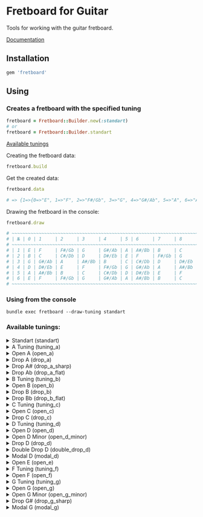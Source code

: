 # Fretboard for Guitar

Tools for working with the guitar fretboard.

[Documentation](https://www.rubydoc.info/gems/fretboard)

## Installation

```ruby
gem 'fretboard'
```

## Using

### Creates a fretboard with the specified tuning

```ruby
fretboard = Fretboard::Builder.new(:standart)
# or
fretboard = Fretboard::Builder.standart
```

[Available tunings](#available-tunings)

Creating the fretboard data:

```ruby
fretboard.build
```

Get the created data:

```ruby
fretboard.data

# => {1=>{0=>"E", 1=>"F", 2=>"F#/Gb", 3=>"G", 4=>"G#/Ab", 5=>"A", 6=>"A#/Bb", 7=>"B", 8=>"C", 9=>"C#/Db", 10=>"D", 11=>"D#/Eb", 12=>"E"}, 2=>{0=>"B", 1=>"C", 2=>"C#/Db", 3=>"D", 4=>"D#/Eb", 5=>"E", 6=>"F", 7=>"F#/Gb", 8=>"G", 9=>"G#/Ab", 10=>"A", 11=>"A#/Bb", 12=>"B"}, 3=>{0=>"G", 1=>"G#/Ab", 2=>"A", 3=>"A#/Bb", 4=>"B", 5=>"C", 6=>"C#/Db", 7=>"D", 8=>"D#/Eb", 9=>"E", 10=>"F", 11=>"F#/Gb", 12=>"G"}, 4=>{0=>"D", 1=>"D#/Eb", 2=>"E", 3=>"F", 4=>"F#/Gb", 5=>"G", 6=>"G#/Ab", 7=>"A", 8=>"A#/Bb", 9=>"B", 10=>"C", 11=>"C#/Db", 12=>"D"}, 5=>{0=>"A", 1=>"A#/Bb", 2=>"B", 3=>"C", 4=>"C#/Db", 5=>"D", 6=>"D#/Eb", 7=>"E", 8=>"F", 9=>"F#/Gb", 10=>"G", 11=>"G#/Ab", 12=>"A"}, 6=>{0=>"E", 1=>"F", 2=>"F#/Gb", 3=>"G", 4=>"G#/Ab", 5=>"A", 6=>"A#/Bb", 7=>"B", 8=>"C", 9=>"C#/Db", 10=>"D", 11=>"D#/Eb", 12=>"E"}}
```

Drawing the fretboard in the console:

```ruby
fretboard.draw

# ~~~~~~~~~~~~~~~~~~~~~~~~~~~~~~~~~~~~~~~~~~~~~~~~~~~~~~~~~~~~~~~~~~~~~~~~~~~~~~~~~~~~~~~~~~~~~~~
# | № | 0 | 1     | 2     | 3     | 4     | 5 | 6     | 7     | 8     | 9     | 10 | 11    | 12 |
# ~~~~~~~~~~~~~~~~~~~~~~~~~~~~~~~~~~~~~~~~~~~~~~~~~~~~~~~~~~~~~~~~~~~~~~~~~~~~~~~~~~~~~~~~~~~~~~~
# | 1 | E | F     | F#/Gb | G     | G#/Ab | A | A#/Bb | B     | C     | C#/Db | D  | D#/Eb | E  |
# | 2 | B | C     | C#/Db | D     | D#/Eb | E | F     | F#/Gb | G     | G#/Ab | A  | A#/Bb | B  |
# | 3 | G | G#/Ab | A     | A#/Bb | B     | C | C#/Db | D     | D#/Eb | E     | F  | F#/Gb | G  |
# | 4 | D | D#/Eb | E     | F     | F#/Gb | G | G#/Ab | A     | A#/Bb | B     | C  | C#/Db | D  |
# | 5 | A | A#/Bb | B     | C     | C#/Db | D | D#/Eb | E     | F     | F#/Gb | G  | G#/Ab | A  |
# | 6 | E | F     | F#/Gb | G     | G#/Ab | A | A#/Bb | B     | C     | C#/Db | D  | D#/Eb | E  |
# ~~~~~~~~~~~~~~~~~~~~~~~~~~~~~~~~~~~~~~~~~~~~~~~~~~~~~~~~~~~~~~~~~~~~~~~~~~~~~~~~~~~~~~~~~~~~~~~
```

### Using from the console

```
bundle exec fretboard --draw-tuning standart
```

### Available tunings:

<details>
  <summary>Standart (standart)</summary>

  ```
  bundle exec fretboard --draw-tuning standart
  ```

  ```
  ~~~~~~~~~~~~~~~~~~~~~~~~~~~~~~~~~~~~~~~~~~~~~~~~~~~~~~~~~~~~~~~~~~~~~~~~~~~~~~~~~~~~~~~~~~~~~~~
  | № | 0 | 1     | 2     | 3     | 4     | 5 | 6     | 7     | 8     | 9     | 10 | 11    | 12 |
  ~~~~~~~~~~~~~~~~~~~~~~~~~~~~~~~~~~~~~~~~~~~~~~~~~~~~~~~~~~~~~~~~~~~~~~~~~~~~~~~~~~~~~~~~~~~~~~~
  | 1 | E | F     | F#/Gb | G     | G#/Ab | A | A#/Bb | B     | C     | C#/Db | D  | D#/Eb | E  |
  | 2 | B | C     | C#/Db | D     | D#/Eb | E | F     | F#/Gb | G     | G#/Ab | A  | A#/Bb | B  |
  | 3 | G | G#/Ab | A     | A#/Bb | B     | C | C#/Db | D     | D#/Eb | E     | F  | F#/Gb | G  |
  | 4 | D | D#/Eb | E     | F     | F#/Gb | G | G#/Ab | A     | A#/Bb | B     | C  | C#/Db | D  |
  | 5 | A | A#/Bb | B     | C     | C#/Db | D | D#/Eb | E     | F     | F#/Gb | G  | G#/Ab | A  |
  | 6 | E | F     | F#/Gb | G     | G#/Ab | A | A#/Bb | B     | C     | C#/Db | D  | D#/Eb | E  |
  ~~~~~~~~~~~~~~~~~~~~~~~~~~~~~~~~~~~~~~~~~~~~~~~~~~~~~~~~~~~~~~~~~~~~~~~~~~~~~~~~~~~~~~~~~~~~~~~
  ```
</details>

<details>
  <summary>A Tuning (tuning_a)</summary>

  ```
  bundle exec fretboard --draw-tuning tuning_a
  ```

  ```
  ~~~~~~~~~~~~~~~~~~~~~~~~~~~~~~~~~~~~~~~~~~~~~~~~~~~~~~~~~~~~~~~~~~~~~~~~~~~~~~~~~~~~~~~~~~~~~~
  | № | 0 | 1     | 2     | 3     | 4     | 5 | 6     | 7 | 8     | 9     | 10    | 11    | 12 |
  ~~~~~~~~~~~~~~~~~~~~~~~~~~~~~~~~~~~~~~~~~~~~~~~~~~~~~~~~~~~~~~~~~~~~~~~~~~~~~~~~~~~~~~~~~~~~~~
  | 1 | A | A#/Bb | B     | C     | C#/Db | D | D#/Eb | E | F     | F#/Gb | G     | G#/Ab | A  |
  | 2 | E | F     | F#/Gb | G     | G#/Ab | A | A#/Bb | B | C     | C#/Db | D     | D#/Eb | E  |
  | 3 | C | C#/Db | D     | D#/Eb | E     | F | F#/Gb | G | G#/Ab | A     | A#/Bb | B     | C  |
  | 4 | G | G#/Ab | A     | A#/Bb | B     | C | C#/Db | D | D#/Eb | E     | F     | F#/Gb | G  |
  | 5 | D | D#/Eb | E     | F     | F#/Gb | G | G#/Ab | A | A#/Bb | B     | C     | C#/Db | D  |
  | 6 | A | A#/Bb | B     | C     | C#/Db | D | D#/Eb | E | F     | F#/Gb | G     | G#/Ab | A  |
  ~~~~~~~~~~~~~~~~~~~~~~~~~~~~~~~~~~~~~~~~~~~~~~~~~~~~~~~~~~~~~~~~~~~~~~~~~~~~~~~~~~~~~~~~~~~~~~
  ```
</details>

<details>
  <summary>Open A (open_a)</summary>

  ```
  bundle exec fretboard --draw-tuning open_a
  ```

  ```
  ~~~~~~~~~~~~~~~~~~~~~~~~~~~~~~~~~~~~~~~~~~~~~~~~~~~~~~~~~~~~~~~~~~~~~~~~~~~~~~~~~~~~~~~~~~~~~~~~~~
  | № | 0     | 1     | 2     | 3 | 4     | 5     | 6     | 7     | 8 | 9     | 10 | 11    | 12    |
  ~~~~~~~~~~~~~~~~~~~~~~~~~~~~~~~~~~~~~~~~~~~~~~~~~~~~~~~~~~~~~~~~~~~~~~~~~~~~~~~~~~~~~~~~~~~~~~~~~~
  | 1 | E     | F     | F#/Gb | G | G#/Ab | A     | A#/Bb | B     | C | C#/Db | D  | D#/Eb | E     |
  | 2 | A     | A#/Bb | B     | C | C#/Db | D     | D#/Eb | E     | F | F#/Gb | G  | G#/Ab | A     |
  | 3 | E     | F     | F#/Gb | G | G#/Ab | A     | A#/Bb | B     | C | C#/Db | D  | D#/Eb | E     |
  | 4 | C#/Db | D     | D#/Eb | E | F     | F#/Gb | G     | G#/Ab | A | A#/Bb | B  | C     | C#/Db |
  | 5 | A     | A#/Bb | B     | C | C#/Db | D     | D#/Eb | E     | F | F#/Gb | G  | G#/Ab | A     |
  | 6 | E     | F     | F#/Gb | G | G#/Ab | A     | A#/Bb | B     | C | C#/Db | D  | D#/Eb | E     |
  ~~~~~~~~~~~~~~~~~~~~~~~~~~~~~~~~~~~~~~~~~~~~~~~~~~~~~~~~~~~~~~~~~~~~~~~~~~~~~~~~~~~~~~~~~~~~~~~~~~
  ```
</details>

<details>
  <summary>Drop A (drop_a)</summary>

  ```
  bundle exec fretboard --draw-tuning drop_a
  ```

  ```
  ~~~~~~~~~~~~~~~~~~~~~~~~~~~~~~~~~~~~~~~~~~~~~~~~~~~~~~~~~~~~~~~~~~~~~~~~~~~~~~~~~~~~~~~~~~~~~~~~~~
  | № | 0     | 1     | 2     | 3 | 4     | 5 | 6     | 7     | 8     | 9     | 10 | 11    | 12    |
  ~~~~~~~~~~~~~~~~~~~~~~~~~~~~~~~~~~~~~~~~~~~~~~~~~~~~~~~~~~~~~~~~~~~~~~~~~~~~~~~~~~~~~~~~~~~~~~~~~~
  | 1 | B     | C     | C#/Db | D | D#/Eb | E | F     | F#/Gb | G     | G#/Ab | A  | A#/Bb | B     |
  | 2 | F#/Gb | G     | G#/Ab | A | A#/Bb | B | C     | C#/Db | D     | D#/Eb | E  | F     | F#/Gb |
  | 3 | D     | D#/Eb | E     | F | F#/Gb | G | G#/Ab | A     | A#/Bb | B     | C  | C#/Db | D     |
  | 4 | A     | A#/Bb | B     | C | C#/Db | D | D#/Eb | E     | F     | F#/Gb | G  | G#/Ab | A     |
  | 5 | E     | F     | F#/Gb | G | G#/Ab | A | A#/Bb | B     | C     | C#/Db | D  | D#/Eb | E     |
  | 6 | A     | A#/Bb | B     | C | C#/Db | D | D#/Eb | E     | F     | F#/Gb | G  | G#/Ab | A     |
  ~~~~~~~~~~~~~~~~~~~~~~~~~~~~~~~~~~~~~~~~~~~~~~~~~~~~~~~~~~~~~~~~~~~~~~~~~~~~~~~~~~~~~~~~~~~~~~~~~~
  ```
</details>

<details>
  <summary>Drop A# (drop_a_sharp)</summary>

  ```
  bundle exec fretboard --draw-tuning drop_a_sharp
  ```

  ```
  ~~~~~~~~~~~~~~~~~~~~~~~~~~~~~~~~~~~~~~~~~~~~~~~~~~~~~~~~~~~~~~~~~~~~~~~~~~~~~~~~~~~~~~~~~~~~~~~~~
  | № | 0     | 1     | 2 | 3     | 4 | 5     | 6     | 7     | 8     | 9 | 10    | 11    | 12    |
  ~~~~~~~~~~~~~~~~~~~~~~~~~~~~~~~~~~~~~~~~~~~~~~~~~~~~~~~~~~~~~~~~~~~~~~~~~~~~~~~~~~~~~~~~~~~~~~~~~
  | 1 | C     | C#/Db | D | D#/Eb | E | F     | F#/Gb | G     | G#/Ab | A | A#/Bb | B     | C     |
  | 2 | G     | G#/Ab | A | A#/Bb | B | C     | C#/Db | D     | D#/Eb | E | F     | F#/Gb | G     |
  | 3 | D#/Eb | E     | F | F#/Gb | G | G#/Ab | A     | A#/Bb | B     | C | C#/Db | D     | D#/Eb |
  | 4 | A#/Bb | B     | C | C#/Db | D | D#/Eb | E     | F     | F#/Gb | G | G#/Ab | A     | A#/Bb |
  | 5 | F     | F#/Gb | G | G#/Ab | A | A#/Bb | B     | C     | C#/Db | D | D#/Eb | E     | F     |
  | 6 | A#/Bb | B     | C | C#/Db | D | D#/Eb | E     | F     | F#/Gb | G | G#/Ab | A     | A#/Bb |
  ~~~~~~~~~~~~~~~~~~~~~~~~~~~~~~~~~~~~~~~~~~~~~~~~~~~~~~~~~~~~~~~~~~~~~~~~~~~~~~~~~~~~~~~~~~~~~~~~~
  ```
</details>

<details>
  <summary>Drop Ab (drop_a_flat)</summary>

  ```
  bundle exec fretboard --draw-tuning drop_a_flat
  ```

  ```
  ~~~~~~~~~~~~~~~~~~~~~~~~~~~~~~~~~~~~~~~~~~~~~~~~~~~~~~~~~~~~~~~~~~~~~~~~~~~~~~~~~~~~~~~~~~~~~~~~~~
  | № | 0     | 1     | 2     | 3     | 4 | 5     | 6 | 7     | 8     | 9     | 10    | 11 | 12    |
  ~~~~~~~~~~~~~~~~~~~~~~~~~~~~~~~~~~~~~~~~~~~~~~~~~~~~~~~~~~~~~~~~~~~~~~~~~~~~~~~~~~~~~~~~~~~~~~~~~~
  | 1 | A#/Bb | B     | C     | C#/Db | D | D#/Eb | E | F     | F#/Gb | G     | G#/Ab | A  | A#/Bb |
  | 2 | F     | F#/Gb | G     | G#/Ab | A | A#/Bb | B | C     | C#/Db | D     | D#/Eb | E  | F     |
  | 3 | C#/Db | D     | D#/Eb | E     | F | F#/Gb | G | G#/Ab | A     | A#/Bb | B     | C  | C#/Db |
  | 4 | G#/Ab | A     | A#/Bb | B     | C | C#/Db | D | D#/Eb | E     | F     | F#/Gb | G  | G#/Ab |
  | 5 | D#/Eb | E     | F     | F#/Gb | G | G#/Ab | A | A#/Bb | B     | C     | C#/Db | D  | D#/Eb |
  | 6 | G#/Ab | A     | A#/Bb | B     | C | C#/Db | D | D#/Eb | E     | F     | F#/Gb | G  | G#/Ab |
  ~~~~~~~~~~~~~~~~~~~~~~~~~~~~~~~~~~~~~~~~~~~~~~~~~~~~~~~~~~~~~~~~~~~~~~~~~~~~~~~~~~~~~~~~~~~~~~~~~~
  ```
</details>

<details>
  <summary>B Tuning (tuning_b)</summary>

  ```
  bundle exec fretboard --draw-tuning tuning_b
  ```

  ```
  ~~~~~~~~~~~~~~~~~~~~~~~~~~~~~~~~~~~~~~~~~~~~~~~~~~~~~~~~~~~~~~~~~~~~~~~~~~~~~~~~~~~~~~~~~~~~~~~~~~
  | № | 0     | 1     | 2     | 3 | 4     | 5 | 6     | 7     | 8     | 9     | 10 | 11    | 12    |
  ~~~~~~~~~~~~~~~~~~~~~~~~~~~~~~~~~~~~~~~~~~~~~~~~~~~~~~~~~~~~~~~~~~~~~~~~~~~~~~~~~~~~~~~~~~~~~~~~~~
  | 1 | B     | C     | C#/Db | D | D#/Eb | E | F     | F#/Gb | G     | G#/Ab | A  | A#/Bb | B     |
  | 2 | F#/Gb | G     | G#/Ab | A | A#/Bb | B | C     | C#/Db | D     | D#/Eb | E  | F     | F#/Gb |
  | 3 | D     | D#/Eb | E     | F | F#/Gb | G | G#/Ab | A     | A#/Bb | B     | C  | C#/Db | D     |
  | 4 | A     | A#/Bb | B     | C | C#/Db | D | D#/Eb | E     | F     | F#/Gb | G  | G#/Ab | A     |
  | 5 | E     | F     | F#/Gb | G | G#/Ab | A | A#/Bb | B     | C     | C#/Db | D  | D#/Eb | E     |
  | 6 | B     | C     | C#/Db | D | D#/Eb | E | F     | F#/Gb | G     | G#/Ab | A  | A#/Bb | B     |
  ~~~~~~~~~~~~~~~~~~~~~~~~~~~~~~~~~~~~~~~~~~~~~~~~~~~~~~~~~~~~~~~~~~~~~~~~~~~~~~~~~~~~~~~~~~~~~~~~~~
  ```
</details>

<details>
  <summary>Open B (open_b)</summary>

  ```
  bundle exec fretboard --draw-tuning open_b
  ```

  ```
  ~~~~~~~~~~~~~~~~~~~~~~~~~~~~~~~~~~~~~~~~~~~~~~~~~~~~~~~~~~~~~~~~~~~~~~~~~~~~~~~~~~~~~~~~~~~~~~~~~
  | № | 0     | 1 | 2     | 3     | 4     | 5     | 6 | 7     | 8 | 9     | 10    | 11    | 12    |
  ~~~~~~~~~~~~~~~~~~~~~~~~~~~~~~~~~~~~~~~~~~~~~~~~~~~~~~~~~~~~~~~~~~~~~~~~~~~~~~~~~~~~~~~~~~~~~~~~~
  | 1 | D#/Eb | E | F     | F#/Gb | G     | G#/Ab | A | A#/Bb | B | C     | C#/Db | D     | D#/Eb |
  | 2 | B     | C | C#/Db | D     | D#/Eb | E     | F | F#/Gb | G | G#/Ab | A     | A#/Bb | B     |
  | 3 | F#/Gb | G | G#/Ab | A     | A#/Bb | B     | C | C#/Db | D | D#/Eb | E     | F     | F#/Gb |
  | 4 | B     | C | C#/Db | D     | D#/Eb | E     | F | F#/Gb | G | G#/Ab | A     | A#/Bb | B     |
  | 5 | F#/Gb | G | G#/Ab | A     | A#/Bb | B     | C | C#/Db | D | D#/Eb | E     | F     | F#/Gb |
  | 6 | B     | C | C#/Db | D     | D#/Eb | E     | F | F#/Gb | G | G#/Ab | A     | A#/Bb | B     |
  ~~~~~~~~~~~~~~~~~~~~~~~~~~~~~~~~~~~~~~~~~~~~~~~~~~~~~~~~~~~~~~~~~~~~~~~~~~~~~~~~~~~~~~~~~~~~~~~~~
  ```
</details>

<details>
  <summary>Drop B (drop_b)</summary>

  ```
  bundle exec fretboard --draw-tuning drop_b
  ```

  ```
  ~~~~~~~~~~~~~~~~~~~~~~~~~~~~~~~~~~~~~~~~~~~~~~~~~~~~~~~~~~~~~~~~~~~~~~~~~~~~~~~~~~~~~~~~~~~~~~~~~
  | № | 0     | 1 | 2     | 3 | 4     | 5     | 6     | 7     | 8 | 9     | 10    | 11    | 12    |
  ~~~~~~~~~~~~~~~~~~~~~~~~~~~~~~~~~~~~~~~~~~~~~~~~~~~~~~~~~~~~~~~~~~~~~~~~~~~~~~~~~~~~~~~~~~~~~~~~~
  | 1 | C#/Db | D | D#/Eb | E | F     | F#/Gb | G     | G#/Ab | A | A#/Bb | B     | C     | C#/Db |
  | 2 | G#/Ab | A | A#/Bb | B | C     | C#/Db | D     | D#/Eb | E | F     | F#/Gb | G     | G#/Ab |
  | 3 | E     | F | F#/Gb | G | G#/Ab | A     | A#/Bb | B     | C | C#/Db | D     | D#/Eb | E     |
  | 4 | B     | C | C#/Db | D | D#/Eb | E     | F     | F#/Gb | G | G#/Ab | A     | A#/Bb | B     |
  | 5 | F#/Gb | G | G#/Ab | A | A#/Bb | B     | C     | C#/Db | D | D#/Eb | E     | F     | F#/Gb |
  | 6 | B     | C | C#/Db | D | D#/Eb | E     | F     | F#/Gb | G | G#/Ab | A     | A#/Bb | B     |
  ~~~~~~~~~~~~~~~~~~~~~~~~~~~~~~~~~~~~~~~~~~~~~~~~~~~~~~~~~~~~~~~~~~~~~~~~~~~~~~~~~~~~~~~~~~~~~~~~~
  ```
</details>

<details>
  <summary>Drop Bb (drop_b_flat)</summary>

  ```
  bundle exec fretboard --draw-tuning drop_b_flat
  ```

  ```
  ~~~~~~~~~~~~~~~~~~~~~~~~~~~~~~~~~~~~~~~~~~~~~~~~~~~~~~~~~~~~~~~~~~~~~~~~~~~~~~~~~~~~~~~~~~~~~~~~~
  | № | 0     | 1     | 2 | 3     | 4 | 5     | 6     | 7     | 8     | 9 | 10    | 11    | 12    |
  ~~~~~~~~~~~~~~~~~~~~~~~~~~~~~~~~~~~~~~~~~~~~~~~~~~~~~~~~~~~~~~~~~~~~~~~~~~~~~~~~~~~~~~~~~~~~~~~~~
  | 1 | C     | C#/Db | D | D#/Eb | E | F     | F#/Gb | G     | G#/Ab | A | A#/Bb | B     | C     |
  | 2 | G     | G#/Ab | A | A#/Bb | B | C     | C#/Db | D     | D#/Eb | E | F     | F#/Gb | G     |
  | 3 | D#/Eb | E     | F | F#/Gb | G | G#/Ab | A     | A#/Bb | B     | C | C#/Db | D     | D#/Eb |
  | 4 | A#/Bb | B     | C | C#/Db | D | D#/Eb | E     | F     | F#/Gb | G | G#/Ab | A     | A#/Bb |
  | 5 | F     | F#/Gb | G | G#/Ab | A | A#/Bb | B     | C     | C#/Db | D | D#/Eb | E     | F     |
  | 6 | A#/Bb | B     | C | C#/Db | D | D#/Eb | E     | F     | F#/Gb | G | G#/Ab | A     | A#/Bb |
  ~~~~~~~~~~~~~~~~~~~~~~~~~~~~~~~~~~~~~~~~~~~~~~~~~~~~~~~~~~~~~~~~~~~~~~~~~~~~~~~~~~~~~~~~~~~~~~~~~
  ```
</details>

<details>
  <summary>C Tuning (tuning_c)</summary>

  ```
  bundle exec fretboard --draw-tuning tuning_c
  ```

  ```
  ~~~~~~~~~~~~~~~~~~~~~~~~~~~~~~~~~~~~~~~~~~~~~~~~~~~~~~~~~~~~~~~~~~~~~~~~~~~~~~~~~~~~~~~~~~~~~~~~~
  | № | 0     | 1     | 2 | 3     | 4 | 5     | 6     | 7     | 8     | 9 | 10    | 11    | 12    |
  ~~~~~~~~~~~~~~~~~~~~~~~~~~~~~~~~~~~~~~~~~~~~~~~~~~~~~~~~~~~~~~~~~~~~~~~~~~~~~~~~~~~~~~~~~~~~~~~~~
  | 1 | C     | C#/Db | D | D#/Eb | E | F     | F#/Gb | G     | G#/Ab | A | A#/Bb | B     | C     |
  | 2 | G     | G#/Ab | A | A#/Bb | B | C     | C#/Db | D     | D#/Eb | E | F     | F#/Gb | G     |
  | 3 | D#/Eb | E     | F | F#/Gb | G | G#/Ab | A     | A#/Bb | B     | C | C#/Db | D     | D#/Eb |
  | 4 | A#/Bb | B     | C | C#/Db | D | D#/Eb | E     | F     | F#/Gb | G | G#/Ab | A     | A#/Bb |
  | 5 | F     | F#/Gb | G | G#/Ab | A | A#/Bb | B     | C     | C#/Db | D | D#/Eb | E     | F     |
  | 6 | C     | C#/Db | D | D#/Eb | E | F     | F#/Gb | G     | G#/Ab | A | A#/Bb | B     | C     |
  ~~~~~~~~~~~~~~~~~~~~~~~~~~~~~~~~~~~~~~~~~~~~~~~~~~~~~~~~~~~~~~~~~~~~~~~~~~~~~~~~~~~~~~~~~~~~~~~~~
  ```
</details>

<details>
  <summary>Open C (open_c)</summary>

  ```
  bundle exec fretboard --draw-tuning open_c
  ```

  ```
  ~~~~~~~~~~~~~~~~~~~~~~~~~~~~~~~~~~~~~~~~~~~~~~~~~~~~~~~~~~~~~~~~~~~~~~~~~~~~~~~~~~~~~~~~~~~~~~
  | № | 0 | 1     | 2     | 3     | 4     | 5 | 6     | 7 | 8     | 9     | 10    | 11    | 12 |
  ~~~~~~~~~~~~~~~~~~~~~~~~~~~~~~~~~~~~~~~~~~~~~~~~~~~~~~~~~~~~~~~~~~~~~~~~~~~~~~~~~~~~~~~~~~~~~~
  | 1 | E | F     | F#/Gb | G     | G#/Ab | A | A#/Bb | B | C     | C#/Db | D     | D#/Eb | E  |
  | 2 | C | C#/Db | D     | D#/Eb | E     | F | F#/Gb | G | G#/Ab | A     | A#/Bb | B     | C  |
  | 3 | G | G#/Ab | A     | A#/Bb | B     | C | C#/Db | D | D#/Eb | E     | F     | F#/Gb | G  |
  | 4 | C | C#/Db | D     | D#/Eb | E     | F | F#/Gb | G | G#/Ab | A     | A#/Bb | B     | C  |
  | 5 | G | G#/Ab | A     | A#/Bb | B     | C | C#/Db | D | D#/Eb | E     | F     | F#/Gb | G  |
  | 6 | C | C#/Db | D     | D#/Eb | E     | F | F#/Gb | G | G#/Ab | A     | A#/Bb | B     | C  |
  ~~~~~~~~~~~~~~~~~~~~~~~~~~~~~~~~~~~~~~~~~~~~~~~~~~~~~~~~~~~~~~~~~~~~~~~~~~~~~~~~~~~~~~~~~~~~~~
  ```
</details>

<details>
  <summary>Drop C (drop_c)</summary>

  ```
  bundle exec fretboard --draw-tuning drop_c
  ```

  ```
  ~~~~~~~~~~~~~~~~~~~~~~~~~~~~~~~~~~~~~~~~~~~~~~~~~~~~~~~~~~~~~~~~~~~~~~~~~~~~~~~~~~~~~~~~~~~~~~
  | № | 0 | 1     | 2 | 3     | 4     | 5     | 6     | 7 | 8     | 9     | 10    | 11    | 12 |
  ~~~~~~~~~~~~~~~~~~~~~~~~~~~~~~~~~~~~~~~~~~~~~~~~~~~~~~~~~~~~~~~~~~~~~~~~~~~~~~~~~~~~~~~~~~~~~~
  | 1 | D | D#/Eb | E | F     | F#/Gb | G     | G#/Ab | A | A#/Bb | B     | C     | C#/Db | D  |
  | 2 | A | A#/Bb | B | C     | C#/Db | D     | D#/Eb | E | F     | F#/Gb | G     | G#/Ab | A  |
  | 3 | F | F#/Gb | G | G#/Ab | A     | A#/Bb | B     | C | C#/Db | D     | D#/Eb | E     | F  |
  | 4 | C | C#/Db | D | D#/Eb | E     | F     | F#/Gb | G | G#/Ab | A     | A#/Bb | B     | C  |
  | 5 | G | G#/Ab | A | A#/Bb | B     | C     | C#/Db | D | D#/Eb | E     | F     | F#/Gb | G  |
  | 6 | C | C#/Db | D | D#/Eb | E     | F     | F#/Gb | G | G#/Ab | A     | A#/Bb | B     | C  |
  ~~~~~~~~~~~~~~~~~~~~~~~~~~~~~~~~~~~~~~~~~~~~~~~~~~~~~~~~~~~~~~~~~~~~~~~~~~~~~~~~~~~~~~~~~~~~~~
  ```
</details>

<details>
  <summary>D Tuning (tuning_d)</summary>

  ```
  bundle exec fretboard --draw-tuning tuning_d
  ```

  ```
  ~~~~~~~~~~~~~~~~~~~~~~~~~~~~~~~~~~~~~~~~~~~~~~~~~~~~~~~~~~~~~~~~~~~~~~~~~~~~~~~~~~~~~~~~~~~~~~
  | № | 0 | 1     | 2 | 3     | 4     | 5     | 6     | 7 | 8     | 9     | 10    | 11    | 12 |
  ~~~~~~~~~~~~~~~~~~~~~~~~~~~~~~~~~~~~~~~~~~~~~~~~~~~~~~~~~~~~~~~~~~~~~~~~~~~~~~~~~~~~~~~~~~~~~~
  | 1 | D | D#/Eb | E | F     | F#/Gb | G     | G#/Ab | A | A#/Bb | B     | C     | C#/Db | D  |
  | 2 | A | A#/Bb | B | C     | C#/Db | D     | D#/Eb | E | F     | F#/Gb | G     | G#/Ab | A  |
  | 3 | F | F#/Gb | G | G#/Ab | A     | A#/Bb | B     | C | C#/Db | D     | D#/Eb | E     | F  |
  | 4 | C | C#/Db | D | D#/Eb | E     | F     | F#/Gb | G | G#/Ab | A     | A#/Bb | B     | C  |
  | 5 | G | G#/Ab | A | A#/Bb | B     | C     | C#/Db | D | D#/Eb | E     | F     | F#/Gb | G  |
  | 6 | D | D#/Eb | E | F     | F#/Gb | G     | G#/Ab | A | A#/Bb | B     | C     | C#/Db | D  |
  ~~~~~~~~~~~~~~~~~~~~~~~~~~~~~~~~~~~~~~~~~~~~~~~~~~~~~~~~~~~~~~~~~~~~~~~~~~~~~~~~~~~~~~~~~~~~~~
  ```
</details>

<details>
  <summary>Open D (open_d)</summary>

  ```
  bundle exec fretboard --draw-tuning open_d
  ```

  ```
  ~~~~~~~~~~~~~~~~~~~~~~~~~~~~~~~~~~~~~~~~~~~~~~~~~~~~~~~~~~~~~~~~~~~~~~~~~~~~~~~~~~~~~~~~~~~~~~~~~~
  | № | 0     | 1     | 2     | 3 | 4     | 5 | 6     | 7     | 8     | 9     | 10 | 11    | 12    |
  ~~~~~~~~~~~~~~~~~~~~~~~~~~~~~~~~~~~~~~~~~~~~~~~~~~~~~~~~~~~~~~~~~~~~~~~~~~~~~~~~~~~~~~~~~~~~~~~~~~
  | 1 | D     | D#/Eb | E     | F | F#/Gb | G | G#/Ab | A     | A#/Bb | B     | C  | C#/Db | D     |
  | 2 | A     | A#/Bb | B     | C | C#/Db | D | D#/Eb | E     | F     | F#/Gb | G  | G#/Ab | A     |
  | 3 | F#/Gb | G     | G#/Ab | A | A#/Bb | B | C     | C#/Db | D     | D#/Eb | E  | F     | F#/Gb |
  | 4 | D     | D#/Eb | E     | F | F#/Gb | G | G#/Ab | A     | A#/Bb | B     | C  | C#/Db | D     |
  | 5 | A     | A#/Bb | B     | C | C#/Db | D | D#/Eb | E     | F     | F#/Gb | G  | G#/Ab | A     |
  | 6 | D     | D#/Eb | E     | F | F#/Gb | G | G#/Ab | A     | A#/Bb | B     | C  | C#/Db | D     |
  ~~~~~~~~~~~~~~~~~~~~~~~~~~~~~~~~~~~~~~~~~~~~~~~~~~~~~~~~~~~~~~~~~~~~~~~~~~~~~~~~~~~~~~~~~~~~~~~~~~
  ```
</details>

<details>
  <summary>Open D Minor (open_d_minor)</summary>

  ```
  bundle exec fretboard --draw-tuning open_d_minor
  ```

  ```
  ~~~~~~~~~~~~~~~~~~~~~~~~~~~~~~~~~~~~~~~~~~~~~~~~~~~~~~~~~~~~~~~~~~~~~~~~~~~~~~~~~~~~~~~~~~~~~~
  | № | 0 | 1     | 2 | 3     | 4     | 5     | 6     | 7 | 8     | 9     | 10    | 11    | 12 |
  ~~~~~~~~~~~~~~~~~~~~~~~~~~~~~~~~~~~~~~~~~~~~~~~~~~~~~~~~~~~~~~~~~~~~~~~~~~~~~~~~~~~~~~~~~~~~~~
  | 1 | D | D#/Eb | E | F     | F#/Gb | G     | G#/Ab | A | A#/Bb | B     | C     | C#/Db | D  |
  | 2 | A | A#/Bb | B | C     | C#/Db | D     | D#/Eb | E | F     | F#/Gb | G     | G#/Ab | A  |
  | 3 | F | F#/Gb | G | G#/Ab | A     | A#/Bb | B     | C | C#/Db | D     | D#/Eb | E     | F  |
  | 4 | D | D#/Eb | E | F     | F#/Gb | G     | G#/Ab | A | A#/Bb | B     | C     | C#/Db | D  |
  | 5 | A | A#/Bb | B | C     | C#/Db | D     | D#/Eb | E | F     | F#/Gb | G     | G#/Ab | A  |
  | 6 | D | D#/Eb | E | F     | F#/Gb | G     | G#/Ab | A | A#/Bb | B     | C     | C#/Db | D  |
  ~~~~~~~~~~~~~~~~~~~~~~~~~~~~~~~~~~~~~~~~~~~~~~~~~~~~~~~~~~~~~~~~~~~~~~~~~~~~~~~~~~~~~~~~~~~~~~
  ```
</details>

<details>
  <summary>Drop D (drop_d)</summary>

  ```
  bundle exec fretboard --draw-tuning drop_d
  ```

  ```
  ~~~~~~~~~~~~~~~~~~~~~~~~~~~~~~~~~~~~~~~~~~~~~~~~~~~~~~~~~~~~~~~~~~~~~~~~~~~~~~~~~~~~~~~~~~~~~~~
  | № | 0 | 1     | 2     | 3     | 4     | 5 | 6     | 7     | 8     | 9     | 10 | 11    | 12 |
  ~~~~~~~~~~~~~~~~~~~~~~~~~~~~~~~~~~~~~~~~~~~~~~~~~~~~~~~~~~~~~~~~~~~~~~~~~~~~~~~~~~~~~~~~~~~~~~~
  | 1 | E | F     | F#/Gb | G     | G#/Ab | A | A#/Bb | B     | C     | C#/Db | D  | D#/Eb | E  |
  | 2 | B | C     | C#/Db | D     | D#/Eb | E | F     | F#/Gb | G     | G#/Ab | A  | A#/Bb | B  |
  | 3 | G | G#/Ab | A     | A#/Bb | B     | C | C#/Db | D     | D#/Eb | E     | F  | F#/Gb | G  |
  | 4 | D | D#/Eb | E     | F     | F#/Gb | G | G#/Ab | A     | A#/Bb | B     | C  | C#/Db | D  |
  | 5 | A | A#/Bb | B     | C     | C#/Db | D | D#/Eb | E     | F     | F#/Gb | G  | G#/Ab | A  |
  | 6 | D | D#/Eb | E     | F     | F#/Gb | G | G#/Ab | A     | A#/Bb | B     | C  | C#/Db | D  |
  ~~~~~~~~~~~~~~~~~~~~~~~~~~~~~~~~~~~~~~~~~~~~~~~~~~~~~~~~~~~~~~~~~~~~~~~~~~~~~~~~~~~~~~~~~~~~~~~
  ```
</details>

<details>
  <summary>Double Drop D (double_drop_d)</summary>

  ```
  bundle exec fretboard --draw-tuning double_drop_d
  ```

  ```
  ~~~~~~~~~~~~~~~~~~~~~~~~~~~~~~~~~~~~~~~~~~~~~~~~~~~~~~~~~~~~~~~~~~~~~~~~~~~~~~~~~~~~~~~~~~~~~~~
  | № | 0 | 1     | 2     | 3     | 4     | 5 | 6     | 7     | 8     | 9     | 10 | 11    | 12 |
  ~~~~~~~~~~~~~~~~~~~~~~~~~~~~~~~~~~~~~~~~~~~~~~~~~~~~~~~~~~~~~~~~~~~~~~~~~~~~~~~~~~~~~~~~~~~~~~~
  | 1 | D | D#/Eb | E     | F     | F#/Gb | G | G#/Ab | A     | A#/Bb | B     | C  | C#/Db | D  |
  | 2 | B | C     | C#/Db | D     | D#/Eb | E | F     | F#/Gb | G     | G#/Ab | A  | A#/Bb | B  |
  | 3 | G | G#/Ab | A     | A#/Bb | B     | C | C#/Db | D     | D#/Eb | E     | F  | F#/Gb | G  |
  | 4 | D | D#/Eb | E     | F     | F#/Gb | G | G#/Ab | A     | A#/Bb | B     | C  | C#/Db | D  |
  | 5 | A | A#/Bb | B     | C     | C#/Db | D | D#/Eb | E     | F     | F#/Gb | G  | G#/Ab | A  |
  | 6 | D | D#/Eb | E     | F     | F#/Gb | G | G#/Ab | A     | A#/Bb | B     | C  | C#/Db | D  |
  ~~~~~~~~~~~~~~~~~~~~~~~~~~~~~~~~~~~~~~~~~~~~~~~~~~~~~~~~~~~~~~~~~~~~~~~~~~~~~~~~~~~~~~~~~~~~~~~
  ```
</details>

<details>
  <summary>Modal D (modal_d)</summary>

  ```
  bundle exec fretboard --draw-tuning modal_d
  ```

  ```
  ~~~~~~~~~~~~~~~~~~~~~~~~~~~~~~~~~~~~~~~~~~~~~~~~~~~~~~~~~~~~~~~~~~~~~~~~~~~~~~~~~~~~~~~
  | № | 0 | 1     | 2 | 3     | 4     | 5 | 6     | 7 | 8     | 9     | 10 | 11    | 12 |
  ~~~~~~~~~~~~~~~~~~~~~~~~~~~~~~~~~~~~~~~~~~~~~~~~~~~~~~~~~~~~~~~~~~~~~~~~~~~~~~~~~~~~~~~
  | 1 | D | D#/Eb | E | F     | F#/Gb | G | G#/Ab | A | A#/Bb | B     | C  | C#/Db | D  |
  | 2 | A | A#/Bb | B | C     | C#/Db | D | D#/Eb | E | F     | F#/Gb | G  | G#/Ab | A  |
  | 3 | G | G#/Ab | A | A#/Bb | B     | C | C#/Db | D | D#/Eb | E     | F  | F#/Gb | G  |
  | 4 | D | D#/Eb | E | F     | F#/Gb | G | G#/Ab | A | A#/Bb | B     | C  | C#/Db | D  |
  | 5 | A | A#/Bb | B | C     | C#/Db | D | D#/Eb | E | F     | F#/Gb | G  | G#/Ab | A  |
  | 6 | D | D#/Eb | E | F     | F#/Gb | G | G#/Ab | A | A#/Bb | B     | C  | C#/Db | D  |
  ~~~~~~~~~~~~~~~~~~~~~~~~~~~~~~~~~~~~~~~~~~~~~~~~~~~~~~~~~~~~~~~~~~~~~~~~~~~~~~~~~~~~~~~
  ```
</details>

<details>
  <summary>Open E (open_e)</summary>

  ```
  bundle exec fretboard --draw-tuning open_e
  ```

  ```
  ~~~~~~~~~~~~~~~~~~~~~~~~~~~~~~~~~~~~~~~~~~~~~~~~~~~~~~~~~~~~~~~~~~~~~~~~~~~~~~~~~~~~~~~~~~~~~~~~~
  | № | 0     | 1 | 2     | 3 | 4     | 5     | 6     | 7     | 8 | 9     | 10    | 11    | 12    |
  ~~~~~~~~~~~~~~~~~~~~~~~~~~~~~~~~~~~~~~~~~~~~~~~~~~~~~~~~~~~~~~~~~~~~~~~~~~~~~~~~~~~~~~~~~~~~~~~~~
  | 1 | E     | F | F#/Gb | G | G#/Ab | A     | A#/Bb | B     | C | C#/Db | D     | D#/Eb | E     |
  | 2 | B     | C | C#/Db | D | D#/Eb | E     | F     | F#/Gb | G | G#/Ab | A     | A#/Bb | B     |
  | 3 | G#/Ab | A | A#/Bb | B | C     | C#/Db | D     | D#/Eb | E | F     | F#/Gb | G     | G#/Ab |
  | 4 | E     | F | F#/Gb | G | G#/Ab | A     | A#/Bb | B     | C | C#/Db | D     | D#/Eb | E     |
  | 5 | B     | C | C#/Db | D | D#/Eb | E     | F     | F#/Gb | G | G#/Ab | A     | A#/Bb | B     |
  | 6 | E     | F | F#/Gb | G | G#/Ab | A     | A#/Bb | B     | C | C#/Db | D     | D#/Eb | E     |
  ~~~~~~~~~~~~~~~~~~~~~~~~~~~~~~~~~~~~~~~~~~~~~~~~~~~~~~~~~~~~~~~~~~~~~~~~~~~~~~~~~~~~~~~~~~~~~~~~~
  ```
</details>

<details>
  <summary>F Tuning (tuning_f)</summary>

  ```
  bundle exec fretboard --draw-tuning tuning_f
  ```

  ```
  ~~~~~~~~~~~~~~~~~~~~~~~~~~~~~~~~~~~~~~~~~~~~~~~~~~~~~~~~~~~~~~~~~~~~~~~~~~~~~~~~~~~~~~~~~~~~~~~~~~
  | № | 0     | 1     | 2     | 3     | 4 | 5     | 6     | 7     | 8     | 9 | 10    | 11 | 12    |
  ~~~~~~~~~~~~~~~~~~~~~~~~~~~~~~~~~~~~~~~~~~~~~~~~~~~~~~~~~~~~~~~~~~~~~~~~~~~~~~~~~~~~~~~~~~~~~~~~~~
  | 1 | F     | F#/Gb | G     | G#/Ab | A | A#/Bb | B     | C     | C#/Db | D | D#/Eb | E  | F     |
  | 2 | C     | C#/Db | D     | D#/Eb | E | F     | F#/Gb | G     | G#/Ab | A | A#/Bb | B  | C     |
  | 3 | G#/Ab | A     | A#/Bb | B     | C | C#/Db | D     | D#/Eb | E     | F | F#/Gb | G  | G#/Ab |
  | 4 | D#/Eb | E     | F     | F#/Gb | G | G#/Ab | A     | A#/Bb | B     | C | C#/Db | D  | D#/Eb |
  | 5 | A#/Bb | B     | C     | C#/Db | D | D#/Eb | E     | F     | F#/Gb | G | G#/Ab | A  | A#/Bb |
  | 6 | F     | F#/Gb | G     | G#/Ab | A | A#/Bb | B     | C     | C#/Db | D | D#/Eb | E  | F     |
  ~~~~~~~~~~~~~~~~~~~~~~~~~~~~~~~~~~~~~~~~~~~~~~~~~~~~~~~~~~~~~~~~~~~~~~~~~~~~~~~~~~~~~~~~~~~~~~~~~~
  ```
</details>

<details>
  <summary>Open F (open_f)</summary>

  ```
  bundle exec fretboard --draw-tuning open_f
  ```

  ```
  ~~~~~~~~~~~~~~~~~~~~~~~~~~~~~~~~~~~~~~~~~~~~~~~~~~~~~~~~~~~~~~~~~~~~~~~~~~~~~~~~~~~~~~~~~~~~~~
  | № | 0 | 1     | 2 | 3     | 4     | 5     | 6     | 7 | 8     | 9     | 10    | 11    | 12 |
  ~~~~~~~~~~~~~~~~~~~~~~~~~~~~~~~~~~~~~~~~~~~~~~~~~~~~~~~~~~~~~~~~~~~~~~~~~~~~~~~~~~~~~~~~~~~~~~
  | 1 | F | F#/Gb | G | G#/Ab | A     | A#/Bb | B     | C | C#/Db | D     | D#/Eb | E     | F  |
  | 2 | C | C#/Db | D | D#/Eb | E     | F     | F#/Gb | G | G#/Ab | A     | A#/Bb | B     | C  |
  | 3 | F | F#/Gb | G | G#/Ab | A     | A#/Bb | B     | C | C#/Db | D     | D#/Eb | E     | F  |
  | 4 | C | C#/Db | D | D#/Eb | E     | F     | F#/Gb | G | G#/Ab | A     | A#/Bb | B     | C  |
  | 5 | A | A#/Bb | B | C     | C#/Db | D     | D#/Eb | E | F     | F#/Gb | G     | G#/Ab | A  |
  | 6 | F | F#/Gb | G | G#/Ab | A     | A#/Bb | B     | C | C#/Db | D     | D#/Eb | E     | F  |
  ~~~~~~~~~~~~~~~~~~~~~~~~~~~~~~~~~~~~~~~~~~~~~~~~~~~~~~~~~~~~~~~~~~~~~~~~~~~~~~~~~~~~~~~~~~~~~~
  ```
</details>

<details>
  <summary>G Tuning (tuning_g)</summary>

  ```
  bundle exec fretboard --draw-tuning tuning_g
  ```

  ```
  ~~~~~~~~~~~~~~~~~~~~~~~~~~~~~~~~~~~~~~~~~~~~~~~~~~~~~~~~~~~~~~~~~~~~~~~~~~~~~~~~~~~~~~~~~~~~~~~~~
  | № | 0     | 1     | 2 | 3     | 4     | 5     | 6     | 7 | 8     | 9 | 10    | 11    | 12    |
  ~~~~~~~~~~~~~~~~~~~~~~~~~~~~~~~~~~~~~~~~~~~~~~~~~~~~~~~~~~~~~~~~~~~~~~~~~~~~~~~~~~~~~~~~~~~~~~~~~
  | 1 | G     | G#/Ab | A | A#/Bb | B     | C     | C#/Db | D | D#/Eb | E | F     | F#/Gb | G     |
  | 2 | D     | D#/Eb | E | F     | F#/Gb | G     | G#/Ab | A | A#/Bb | B | C     | C#/Db | D     |
  | 3 | A#/Bb | B     | C | C#/Db | D     | D#/Eb | E     | F | F#/Gb | G | G#/Ab | A     | A#/Bb |
  | 4 | F     | F#/Gb | G | G#/Ab | A     | A#/Bb | B     | C | C#/Db | D | D#/Eb | E     | F     |
  | 5 | C     | C#/Db | D | D#/Eb | E     | F     | F#/Gb | G | G#/Ab | A | A#/Bb | B     | C     |
  | 6 | G     | G#/Ab | A | A#/Bb | B     | C     | C#/Db | D | D#/Eb | E | F     | F#/Gb | G     |
  ~~~~~~~~~~~~~~~~~~~~~~~~~~~~~~~~~~~~~~~~~~~~~~~~~~~~~~~~~~~~~~~~~~~~~~~~~~~~~~~~~~~~~~~~~~~~~~~~~
  ```
</details>

<details>
  <summary>Open G (open_g)</summary>

  ```
  bundle exec fretboard --draw-tuning open_g
  ```

  ```
  ~~~~~~~~~~~~~~~~~~~~~~~~~~~~~~~~~~~~~~~~~~~~~~~~~~~~~~~~~~~~~~~~~~~~~~~~~~~~~~~~~~~~~~~~~~~~~~~
  | № | 0 | 1     | 2     | 3     | 4     | 5 | 6     | 7     | 8     | 9     | 10 | 11    | 12 |
  ~~~~~~~~~~~~~~~~~~~~~~~~~~~~~~~~~~~~~~~~~~~~~~~~~~~~~~~~~~~~~~~~~~~~~~~~~~~~~~~~~~~~~~~~~~~~~~~
  | 1 | D | D#/Eb | E     | F     | F#/Gb | G | G#/Ab | A     | A#/Bb | B     | C  | C#/Db | D  |
  | 2 | B | C     | C#/Db | D     | D#/Eb | E | F     | F#/Gb | G     | G#/Ab | A  | A#/Bb | B  |
  | 3 | G | G#/Ab | A     | A#/Bb | B     | C | C#/Db | D     | D#/Eb | E     | F  | F#/Gb | G  |
  | 4 | D | D#/Eb | E     | F     | F#/Gb | G | G#/Ab | A     | A#/Bb | B     | C  | C#/Db | D  |
  | 5 | G | G#/Ab | A     | A#/Bb | B     | C | C#/Db | D     | D#/Eb | E     | F  | F#/Gb | G  |
  | 6 | D | D#/Eb | E     | F     | F#/Gb | G | G#/Ab | A     | A#/Bb | B     | C  | C#/Db | D  |
  ~~~~~~~~~~~~~~~~~~~~~~~~~~~~~~~~~~~~~~~~~~~~~~~~~~~~~~~~~~~~~~~~~~~~~~~~~~~~~~~~~~~~~~~~~~~~~~~
  ```
</details>

<details>
  <summary>Open G Minor (open_g_minor)</summary>

  ```
  bundle exec fretboard --draw-tuning open_g_minor
  ```

  ```
  ~~~~~~~~~~~~~~~~~~~~~~~~~~~~~~~~~~~~~~~~~~~~~~~~~~~~~~~~~~~~~~~~~~~~~~~~~~~~~~~~~~~~~~~~~~~~~~~~~
  | № | 0     | 1     | 2 | 3     | 4     | 5     | 6     | 7 | 8     | 9 | 10    | 11    | 12    |
  ~~~~~~~~~~~~~~~~~~~~~~~~~~~~~~~~~~~~~~~~~~~~~~~~~~~~~~~~~~~~~~~~~~~~~~~~~~~~~~~~~~~~~~~~~~~~~~~~~
  | 1 | D     | D#/Eb | E | F     | F#/Gb | G     | G#/Ab | A | A#/Bb | B | C     | C#/Db | D     |
  | 2 | A#/Bb | B     | C | C#/Db | D     | D#/Eb | E     | F | F#/Gb | G | G#/Ab | A     | A#/Bb |
  | 3 | G     | G#/Ab | A | A#/Bb | B     | C     | C#/Db | D | D#/Eb | E | F     | F#/Gb | G     |
  | 4 | D     | D#/Eb | E | F     | F#/Gb | G     | G#/Ab | A | A#/Bb | B | C     | C#/Db | D     |
  | 5 | G     | G#/Ab | A | A#/Bb | B     | C     | C#/Db | D | D#/Eb | E | F     | F#/Gb | G     |
  | 6 | D     | D#/Eb | E | F     | F#/Gb | G     | G#/Ab | A | A#/Bb | B | C     | C#/Db | D     |
  ~~~~~~~~~~~~~~~~~~~~~~~~~~~~~~~~~~~~~~~~~~~~~~~~~~~~~~~~~~~~~~~~~~~~~~~~~~~~~~~~~~~~~~~~~~~~~~~~~
  ```
</details>

<details>
  <summary>Drop G# (drop_g_sharp)</summary>

  ```
  bundle exec fretboard --draw-tuning drop_g_sharp
  ```

  ```
  ~~~~~~~~~~~~~~~~~~~~~~~~~~~~~~~~~~~~~~~~~~~~~~~~~~~~~~~~~~~~~~~~~~~~~~~~~~~~~~~~~~~~~~~~~~~~~~~~~~
  | № | 0     | 1     | 2     | 3     | 4 | 5     | 6 | 7     | 8     | 9     | 10    | 11 | 12    |
  ~~~~~~~~~~~~~~~~~~~~~~~~~~~~~~~~~~~~~~~~~~~~~~~~~~~~~~~~~~~~~~~~~~~~~~~~~~~~~~~~~~~~~~~~~~~~~~~~~~
  | 1 | A#/Bb | B     | C     | C#/Db | D | D#/Eb | E | F     | F#/Gb | G     | G#/Ab | A  | A#/Bb |
  | 2 | F     | F#/Gb | G     | G#/Ab | A | A#/Bb | B | C     | C#/Db | D     | D#/Eb | E  | F     |
  | 3 | C#/Db | D     | D#/Eb | E     | F | F#/Gb | G | G#/Ab | A     | A#/Bb | B     | C  | C#/Db |
  | 4 | G#/Ab | A     | A#/Bb | B     | C | C#/Db | D | D#/Eb | E     | F     | F#/Gb | G  | G#/Ab |
  | 5 | D#/Eb | E     | F     | F#/Gb | G | G#/Ab | A | A#/Bb | B     | C     | C#/Db | D  | D#/Eb |
  | 6 | G#/Ab | A     | A#/Bb | B     | C | C#/Db | D | D#/Eb | E     | F     | F#/Gb | G  | G#/Ab |
  ~~~~~~~~~~~~~~~~~~~~~~~~~~~~~~~~~~~~~~~~~~~~~~~~~~~~~~~~~~~~~~~~~~~~~~~~~~~~~~~~~~~~~~~~~~~~~~~~~~
  ```
</details>

<details>
  <summary>Modal G (modal_g)</summary>

  ```
  bundle exec fretboard --draw-tuning modal_g
  ```

  ```
  ~~~~~~~~~~~~~~~~~~~~~~~~~~~~~~~~~~~~~~~~~~~~~~~~~~~~~~~~~~~~~~~~~~~~~~~~~~~~~~~~~~~~~~
  | № | 0 | 1     | 2 | 3     | 4     | 5 | 6     | 7 | 8     | 9 | 10    | 11    | 12 |
  ~~~~~~~~~~~~~~~~~~~~~~~~~~~~~~~~~~~~~~~~~~~~~~~~~~~~~~~~~~~~~~~~~~~~~~~~~~~~~~~~~~~~~~
  | 1 | D | D#/Eb | E | F     | F#/Gb | G | G#/Ab | A | A#/Bb | B | C     | C#/Db | D  |
  | 2 | C | C#/Db | D | D#/Eb | E     | F | F#/Gb | G | G#/Ab | A | A#/Bb | B     | C  |
  | 3 | G | G#/Ab | A | A#/Bb | B     | C | C#/Db | D | D#/Eb | E | F     | F#/Gb | G  |
  | 4 | D | D#/Eb | E | F     | F#/Gb | G | G#/Ab | A | A#/Bb | B | C     | C#/Db | D  |
  | 5 | G | G#/Ab | A | A#/Bb | B     | C | C#/Db | D | D#/Eb | E | F     | F#/Gb | G  |
  | 6 | D | D#/Eb | E | F     | F#/Gb | G | G#/Ab | A | A#/Bb | B | C     | C#/Db | D  |
  ~~~~~~~~~~~~~~~~~~~~~~~~~~~~~~~~~~~~~~~~~~~~~~~~~~~~~~~~~~~~~~~~~~~~~~~~~~~~~~~~~~~~~~
  ```
</details>
